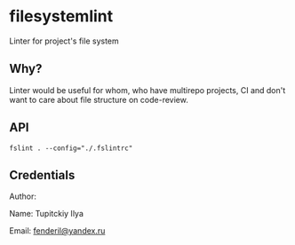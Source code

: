 # filesystemlint
Linter for project's file system

## Why?
Linter would be useful for whom, who have multirepo projects,
CI and don't want to care about file structure on code-review.

## API

`fslint . --config="./.fslintrc"`

## Credentials

Author:

Name: Tupitckiy Ilya

Email: fenderil@yandex.ru